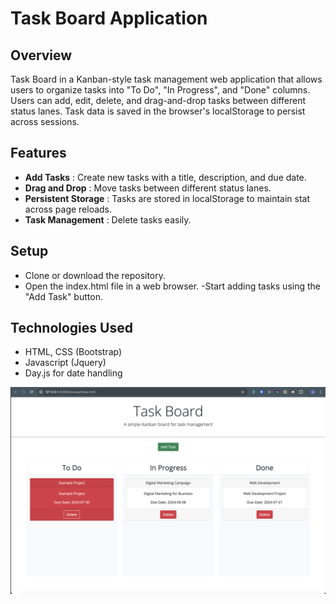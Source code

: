 # Task Board Application

## Overview
Task Board in a Kanban-style task management web application that allows users to organize tasks into "To Do", "In Progress", and "Done" columns. Users can add, edit, delete, and drag-and-drop tasks between different status lanes. Task data is saved in the browser's localStorage to persist across sessions.

## Features

- **Add Tasks** : Create new tasks with a title, description, and due date.
- **Drag and Drop** : Move tasks between different status lanes.
- **Persistent Storage** : Tasks are stored in localStorage to maintain stat across page reloads.
- **Task Management** : Delete tasks easily.

## Setup 

- Clone or download the repository.
- Open the index.html file in a web browser. 
-Start adding tasks using the "Add Task" button.

## Technologies Used

- HTML, CSS (Bootstrap)
- Javascript (Jquery)
- Day.js for date handling 


![Screenshot](assets/images/image.png)

